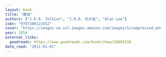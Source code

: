 ```yaml
---
layout: book
title: "魔戒"
authors: ["J.R.R. Tolkien", "J.R.R. 托尔金", "Alan Lee"]
isbn: "9787208121652"
cover: "https://images-na.ssl-images-amazon.com/images/S/compressed.photo.goodreads.com/books/1444286902i/26891536.jpg"
year: 1954
external_links:
  goodreads: https://www.goodreads.com/book/show/26891536
date_read: "2011-01-01"
---
```


